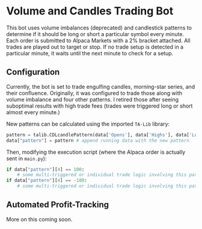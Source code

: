 # Volume and Candles Trading Bot

This bot uses volume imbalances (deprecated) and candlestick patterns to determine if it should be long or short a particular symbol every minute. Each order is submitted to Alpaca Markets with a 2% bracket attached. All trades are played out to target or stop. If no trade setup is detected in a particular minute, it waits until the next minute to check for a setup. 

## Configuration

Currently, the bot is set to trade engulfing candles, morning-star series, and their confluence. Originally, it was configured to trade those along with volume imbalance and four other patterns. I retired those after seeing suboptimal results with high trade fees (trades were triggered long or short almost every minute.)

New patterns can be calculated using the imported `TA-Lib` library:

```python
pattern = talib.CDLcandlePattern(data['Opens'], data['Highs'], data['Lows'], data['Closes'])
data["pattern"] = pattern # append running data with the new pattern
```

Then, modifying the execution script (where the Alpaca order is actually sent in `main.py`):
```python
if data["pattern"][4] == 100:
    # some multi-triggered or individual trade logic involving this pattern being long
if data["pattern"][4] == -100:
    # some multi-triggered or individual trade logic involving this pattern being short
```

## Automated Profit-Tracking

More on this coming soon.